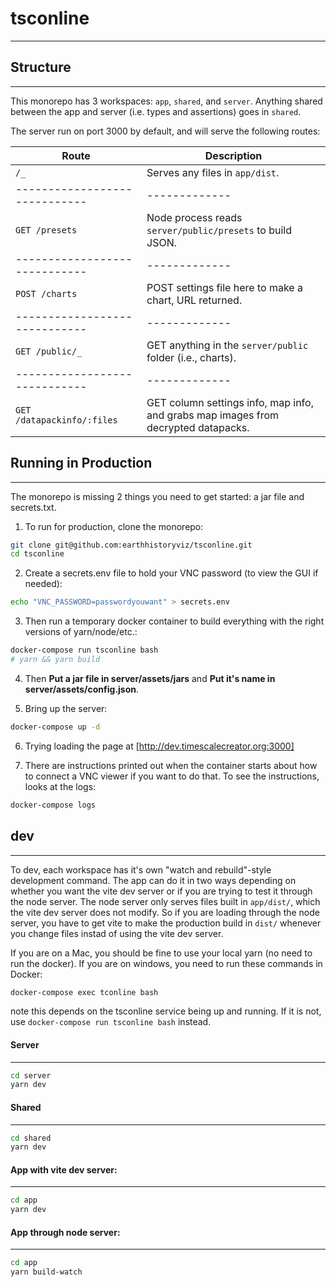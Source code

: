 # tsconline

---

## Structure

---

This monorepo has 3 workspaces: `app`, `shared`, and `server`. Anything shared between
the app and server (i.e. types and assertions) goes in `shared`.

The server run on port 3000 by default, and will serve the following routes:

<!-- | **Route** | **Description** |
|----------------------------|---------------|
| `/_` | Serves any files in `app/dist`. |
| `GET /presets` | Node process reads `server/public/presets` to build JSON. |
| `POST /charts` | POST settings file here to make a chart, URL returned. |
| `GET /public/_` | GET anything in the `server/public` folder (i.e., charts). |
| `GET /datapackinfo/:files` | GET column settings info, map info, and grabs map images from decrypted datapacks. | -->

| Route                         | Description                                                                        |
| ----------------------------- | ---------------------------------------------------------------------------------- |
| `/_`                          | Serves any files in `app/dist`.                                                    |
| ----------------------------- | -------------                                                                      |
| `GET /presets`                | Node process reads `server/public/presets` to build JSON.                          |
| ----------------------------- | -------------                                                                      |
| `POST /charts`                | POST settings file here to make a chart, URL returned.                             |
| ----------------------------- | -------------                                                                      |
| `GET /public/_`               | GET anything in the `server/public` folder (i.e., charts).                         |
| ----------------------------- | -------------                                                                      |
| `GET /datapackinfo/:files`    | GET column settings info, map info, and grabs map images from decrypted datapacks. |

## Running in Production

---

The monorepo is missing 2 things you need to get started: a jar file and secrets.txt.

1. To run for production, clone the monorepo:

```bash
git clone git@github.com:earthhistoryviz/tsconline.git
cd tsconline
```

2. Create a secrets.env file to hold your VNC password (to view the GUI if needed):

```bash
echo "VNC_PASSWORD=passwordyouwant" > secrets.env
```

3. Then run a temporary docker container to build everything with the right versions of
   yarn/node/etc.:

```bash
docker-compose run tsconline bash
# yarn && yarn build
```

4. Then **Put a jar file in server/assets/jars** and **Put it's name in server/assets/config.json**.

5. Bring up the server:

```bash
docker-compose up -d
```

6. Trying loading the page at [http://dev.timescalecreator.org:3000]

7. There are instructions printed out when the container starts about how to connect a
   VNC viewer if you want to do that. To see the instructions, looks at the logs:

```bash
docker-compose logs
```

## dev

---

To dev, each workspace has it's own "watch and rebuild"-style development command.
The app can do it in two ways depending on whether you want the vite dev server
or if you are trying to test it through the node server. The node server only
serves files built in `app/dist/`, which the vite dev server does not modify.
So if you are loading through the node server, you have to get vite to make
the production build in `dist/` whenever you change files instad of using
the vite dev server.

If you are on a Mac, you should be fine to use your local yarn (no need to run
the docker). If you are on windows, you need to run these commands in Docker:

```bash
docker-compose exec tconline bash
```

note this depends on the tsconline service being up and running. If it is not,
use `docker-compose run tsconline bash` instead.

#### Server

---

```bash
cd server
yarn dev
```

#### Shared

---

```bash
cd shared
yarn dev
```

#### App with vite dev server:

---

```bash
cd app
yarn dev
```

#### App through node server:

---

```bash
cd app
yarn build-watch
```
